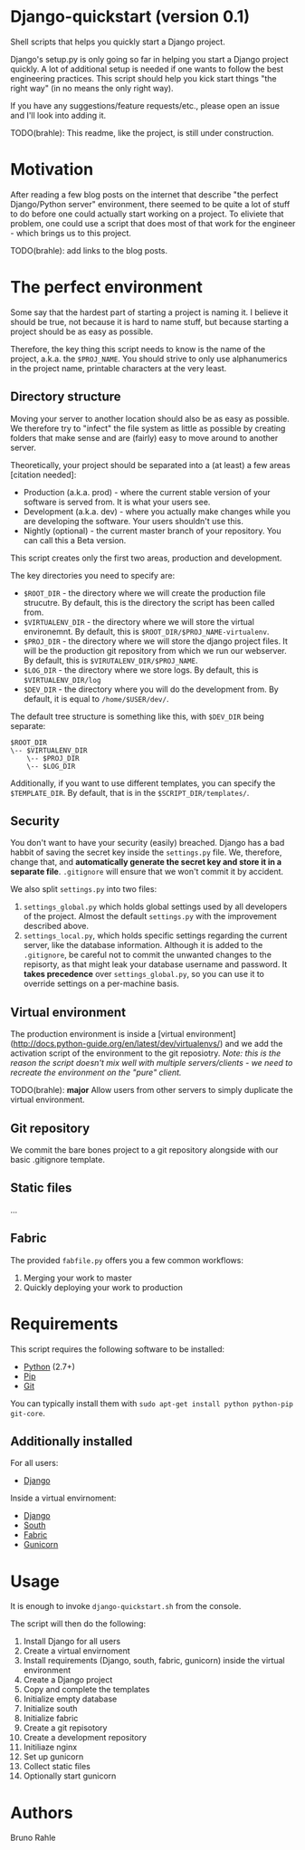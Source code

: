 Django-quickstart (version 0.1)
=================

Shell scripts that helps you quickly start a Django project.

Django's setup.py is only going so far in helping you start a Django
project quickly. A lot of additional setup is needed if one wants to
follow the best engineering practices. This script should help you
kick start things "the right way" (in no means the only right way). 

If you have any suggestions/feature requests/etc., please open an issue
and I'll look into adding it. 

TODO(brahle): This readme, like the project, is still under construction.

Motivation
==========

After reading a few blog posts on the internet that describe "the perfect
Django/Python server" environment, there seemed to be quite a lot of stuff
to do before one could actually start working on a project. To eliviete
that problem, one could use a script that does most of that work for the
engineer - which brings us to this project. 

TODO(brahle): add links to the blog posts.

The perfect environment
=======================

Some say that the hardest part of starting a project is naming it.
I believe it should be true, not because it is hard to name stuff,
but because starting a project should be as easy as possible. 

Therefore, the key thing this script needs to know is the name of
the project, a.k.a. the `$PROJ_NAME`. You should strive to only
use alphanumerics in the project name, printable characters at the
very least. 

Directory structure
-------------------

Moving your server to another location should also be as easy
as possible. We therefore try to "infect" the file system as
little as possible by creating folders that make sense and
are (fairly) easy to move around to another server.

Theoretically, your project should be separated into a (at least) a few areas
[citation needed]:

* Production (a.k.a. prod) - where the current stable version of your software is
served from. It is what your users see.
* Development (a.k.a. dev) - where you actually make changes while you are developing
the software. Your users shouldn't use this. 
* Nightly (optional) - the current master branch of your repository. You
can call this a Beta version.
 
This script creates only the first two areas, production and development.

The key directories you need to specify are:

* `$ROOT_DIR` - the directory where we will create the production file strucutre.
By default, this is the directory the script has been called from. 
* `$VIRTUALENV_DIR` - the directory where we will store the virtual environemnt.
By default, this is `$ROOT_DIR/$PROJ_NAME-virtualenv`.
* `$PROJ_DIR` - the directory where we will store the django project files. It
will be the production git repository from which we run our webserver. By default,
this is `$VIRUTALENV_DIR/$PROJ_NAME`.
* `$LOG_DIR` - the directory where we store logs. By default, this is `$VIRTUALENV_DIR/log`
* `$DEV_DIR` - the directory where you will do the development from.  By default,
it is equal to `/home/$USER/dev/`.

The default tree structure is something like this, with `$DEV_DIR` being separate:

    $ROOT_DIR
    \-- $VIRTUALENV_DIR
        \-- $PROJ_DIR
        \-- $LOG_DIR

Additionally, if you want to use different templates, you can specify the
`$TEMPLATE_DIR`. By default, that is in the `$SCRIPT_DIR/templates/`. 

Security
--------

You don't want to have your security (easily) breached. Django has a bad
habbit of saving the secret key inside the `settings.py` file. We, therefore,
change that, and **automatically generate the secret key and store it in a
separate file**. `.gitignore` will ensure that we won't commit it by accident. 

We also split `settings.py` into two files:

1. `settings_global.py` which holds global settings used by all developers
of the project. Almost the default `settings.py` with the improvement described
above.
2. `settings_local.py`, which holds specific settings regarding the current
server, like the database information. Although it is added to the
`.gitignore`, be careful not to commit the unwanted changes to the repisorty,
as that might leak your database username and password. It **takes precedence**
over `settings_global.py`, so you can use it to override settings on a
per-machine basis.

Virtual environment
-------------------

The production environment is inside a [virtual environment]
(http://docs.python-guide.org/en/latest/dev/virtualenvs/) and we add the activation
script of the environment to the git reposiotry. *Note: this is the reason the script
doesn't mix well with multiple servers/clients - we need to recreate the environment
on the "pure" client.*

TODO(brahle): **major** Allow users from other servers to simply duplicate the
virtual environment. 

Git repository
--------------

We commit the bare bones project to a git repository alongside with our 
basic .gitignore template. 

Static files
------------

...

Fabric
------

The provided `fabfile.py` offers you a few common workflows:

1. Merging your work to master
2. Quickly deploying your work to production


Requirements
============

This script requires the following software to be installed:

* [Python](https://www.python.org/) (2.7+)
* [Pip](https://pypi.python.org/pypi/pip)
* [Git](http://git-scm.com/)

You can typically install them with `sudo apt-get install python python-pip git-core`.

Additionally installed
----------------------

For all users:

* [Django](https://www.djangoproject.com/)

Inside a virtual envirnoment:

* [Django](https://www.djangoproject.com/)
* [South](http://south.aeracode.org/)
* [Fabric](https://github.com/mocco/django-fabric)
* [Gunicorn](http://gunicorn.org/)

Usage
=====

It is enough to invoke `django-quickstart.sh` from the console.

The script will then do the following:

1. Install Django for all users
2. Create a virtual envirnoment
3. Install requirements (Django, south, fabric, gunicorn) inside the 
virtual environment
4. Create a Django project
5. Copy and complete the templates
6. Initialize empty database
7. Initialize south
8. Initialize fabric
9. Create a git repisotory
10. Create a development repository
11. Initiliaze nginx
12. Set up gunicorn
13. Collect static files
14. Optionally start gunicorn

Authors
=======

Bruno Rahle
